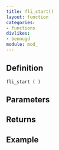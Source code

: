 ```yaml
---
title: fli_start()
layout: function
categories:
- functions
divlikes:
- bennugd
module: mod_
---
```


## Definition

    fli_start ( )

## Parameters

## Returns

## Example
